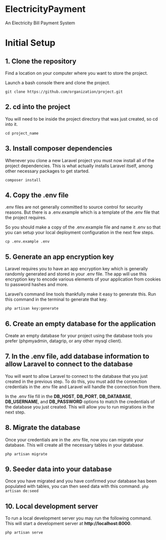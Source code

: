 # ElectricityPayment
An Electricity Bill Payment System
# Initial Setup

## 1. Clone the repository
Find a location on your computer where you want to store the project.

Launch a bash console there and clone the project.

`git clone https://github.com/organization/project.git`

## 2. cd into the project
You will need to be inside the project directory that was just created, so cd into it.

`cd project_name`

## 3. Install composer dependencies
Whenever you clone a new Laravel project you must now install all of the project dependencies. This is what actually installs Laravel itself, among other necessary packages to get started.

`composer install`


## 4. Copy the .env file
.env files are not generally committed to source control for security reasons. But there is a .env.example which is a template of the .env file that the project requires.

So you should make a copy of the .env.example file and name it .env so that you can setup your local deployment configuration in the next few steps.

`cp .env.example .env`

## 5. Generate an app encryption key
Laravel requires you to have an app encryption key which is generally randomly generated and stored in your .env file. The app will use this encryption key to encode various elements of your application from cookies to password hashes and more.

Laravel’s command line tools thankfully make it easy to generate this. Run this command in the terminal to generate that key.

`php artisan key:generate`

## 6. Create an empty database for the application
Create an empty database for your project using the database tools you prefer (phpmyadmin, datagrip, or any other mysql client).

## 7. In the .env file, add database information to allow Laravel to connect to the database
You will want to allow Laravel to connect to the database that you just created in the previous step. To do this, you must add the connection credentials in the .env file and Laravel will handle the connection from there.

In the .env file fill in the **DB_HOST**, **DB_PORT**, **DB_DATABASE**, **DB_USERNAME**, and **DB_PASSWORD** options to match the credentials of the database you just created. This will allow you to run migrations in the next step.

## 8. Migrate the database
Once your credentials are in the .env file, now you can migrate your database. This will create all the necessary tables in your database.

`php artisan migrate`

## 9. Seeder data into your database
Once you  have migrated and you have confirmed your database has been populated with tables, you can then seed data with this command.
`php artisan de:seed`

## 10. Local development server
To run a local development server you may run the following command. This will start a development server at **http://localhost:8000**.

`php artisan serve`
